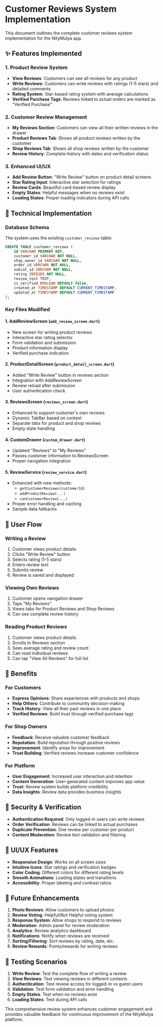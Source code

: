# Customer Reviews System Implementation

This document outlines the complete customer reviews system implementation for the NityMulya app.

## ✨ Features Implemented

### 1. **Product Review System**

- **View Reviews**: Customers can see all reviews for any product
- **Write Reviews**: Customers can write reviews with ratings (1-5 stars) and detailed comments
- **Rating System**: Star-based rating system with average calculations
- **Verified Purchase Tags**: Reviews linked to actual orders are marked as "Verified Purchase"

### 2. **Customer Review Management**

- **My Reviews Section**: Customers can view all their written reviews in the drawer
- **Product Reviews Tab**: Shows all product reviews written by the customer
- **Shop Reviews Tab**: Shows all shop reviews written by the customer
- **Review History**: Complete history with dates and verification status

### 3. **Enhanced UI/UX**

- **Add Review Button**: "Write Review" button on product detail screens
- **Star Rating Input**: Interactive star selection for ratings
- **Review Cards**: Beautiful card-based review display
- **Empty States**: Helpful messages when no reviews exist
- **Loading States**: Proper loading indicators during API calls

## 🔧 Technical Implementation

### Database Schema

The system uses the existing `customer_reviews` table:

```sql
CREATE TABLE customer_reviews (
    id VARCHAR PRIMARY KEY,
    customer_id VARCHAR NOT NULL,
    shop_owner_id VARCHAR NOT NULL,
    order_id VARCHAR NOT NULL,
    subcat_id VARCHAR NOT NULL,
    rating INTEGER NOT NULL,
    review_text TEXT,
    is_verified BOOLEAN DEFAULT false,
    created_at TIMESTAMP DEFAULT CURRENT_TIMESTAMP,
    updated_at TIMESTAMP DEFAULT CURRENT_TIMESTAMP
);
```

### Key Files Modified

#### 1. **AddReviewScreen** (`add_review_screen.dart`)

- New screen for writing product reviews
- Interactive star rating selector
- Form validation and submission
- Product information display
- Verified purchase indication

#### 2. **ProductDetailScreen** (`product_detail_screen.dart`)

- Added "Write Review" button in reviews section
- Integration with AddReviewScreen
- Review reload after submission
- User authentication check

#### 3. **ReviewsScreen** (`reviews_screen.dart`)

- Enhanced to support customer's own reviews
- Dynamic TabBar based on context
- Separate tabs for product and shop reviews
- Empty state handling

#### 4. **CustomDrawer** (`custom_drawer.dart`)

- Updated "Reviews" to "My Reviews"
- Passes customer information to ReviewsScreen
- Proper navigation integration

#### 5. **ReviewService** (`review_service.dart`)

- Enhanced with new methods:
  - `getCustomerReviews(customerId)`
  - `addProductReview(...)`
  - `canCustomerReview(...)`
- Proper error handling and caching
- Sample data fallbacks

## 🎯 User Flow

### Writing a Review

1. Customer views product details
2. Clicks "Write Review" button
3. Selects rating (1-5 stars)
4. Enters review text
5. Submits review
6. Review is saved and displayed

### Viewing Own Reviews

1. Customer opens navigation drawer
2. Taps "My Reviews"
3. Views tabs for Product Reviews and Shop Reviews
4. Can see complete review history

### Reading Product Reviews

1. Customer views product details
2. Scrolls to Reviews section
3. Sees average rating and review count
4. Can read individual reviews
5. Can tap "View All Reviews" for full list

## 🚀 Benefits

### For Customers

- **Express Opinions**: Share experiences with products and shops
- **Help Others**: Contribute to community decision-making
- **Track History**: View all their past reviews in one place
- **Verified Reviews**: Build trust through verified purchase tags

### For Shop Owners

- **Feedback**: Receive valuable customer feedback
- **Reputation**: Build reputation through positive reviews
- **Improvement**: Identify areas for improvement
- **Trust Building**: Verified reviews increase customer confidence

### For Platform

- **User Engagement**: Increased user interaction and retention
- **Content Generation**: User-generated content improves app value
- **Trust**: Review system builds platform credibility
- **Data Insights**: Review data provides business insights

## 🔐 Security & Verification

- **Authentication Required**: Only logged-in users can write reviews
- **Order Verification**: Reviews can be linked to actual purchases
- **Duplicate Prevention**: One review per customer per product
- **Content Moderation**: Review text validation and filtering

## 📱 UI/UX Features

- **Responsive Design**: Works on all screen sizes
- **Intuitive Icons**: Star ratings and verification badges
- **Color Coding**: Different colors for different rating levels
- **Smooth Animations**: Loading states and transitions
- **Accessibility**: Proper labeling and contrast ratios

## 🔄 Future Enhancements

1. **Photo Reviews**: Allow customers to upload photos
2. **Review Voting**: Helpful/Not Helpful voting system
3. **Response System**: Allow shops to respond to reviews
4. **Moderation**: Admin panel for review moderation
5. **Analytics**: Review analytics dashboard
6. **Notifications**: Notify when reviews are received
7. **Sorting/Filtering**: Sort reviews by rating, date, etc.
8. **Review Rewards**: Points/rewards for writing reviews

## 🧪 Testing Scenarios

1. **Write Review**: Test the complete flow of writing a review
2. **View Reviews**: Test viewing reviews in different contexts
3. **Authentication**: Test review access for logged-in vs guest users
4. **Validation**: Test form validation and error handling
5. **Empty States**: Test when no reviews exist
6. **Loading States**: Test during API calls

This comprehensive review system enhances customer engagement and provides valuable feedback for continuous improvement of the NityMulya platform.
